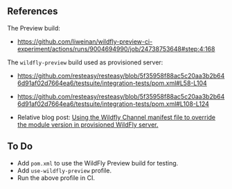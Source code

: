 ## References

The Preview build:

- https://github.com/liweinan/wildfly-preview-ci-experiment/actions/runs/9004694990/job/24738753648#step:4:168

The `wildfly-preview` build used as provisioned server:

- https://github.com/resteasy/resteasy/blob/5f35958f88ac5c20aa3b2b646d91af02d7664ea6/testsuite/integration-tests/pom.xml#L58-L104
- https://github.com/resteasy/resteasy/blob/5f35958f88ac5c20aa3b2b646d91af02d7664ea6/testsuite/integration-tests/pom.xml#L108-L124

- Relative blog post: [Using the Wildfly Channel manifest file to override the module version in provisioned WildFly server.](https://weinan.io/2023/12/09/jberet-manifest.html)

## To Do

- Add `pom.xml` to use the WildFly Preview build for testing.
- Add `use-wildfly-preview` profile.
- Run the above profile in CI.
